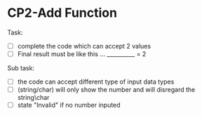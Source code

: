 # CP2-Add Function

Task:

- [ ] complete the code which can accept 2 values
- [ ] Final result must be like this
      ...
      __________
      = 2

Sub task:

- [ ] the code can accept different type of input data types
- [ ] (string/char) will only show the number and will disregard the string\char
- [ ] state "Invalid" if no number inputed
